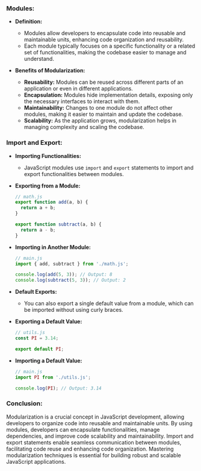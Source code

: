 ### Modules:

- **Definition:**
  - Modules allow developers to encapsulate code into reusable and maintainable units, enhancing code organization and reusability.
  - Each module typically focuses on a specific functionality or a related set of functionalities, making the codebase easier to manage and understand.

- **Benefits of Modularization:**
  - **Reusability:** Modules can be reused across different parts of an application or even in different applications.
  - **Encapsulation:** Modules hide implementation details, exposing only the necessary interfaces to interact with them.
  - **Maintainability:** Changes to one module do not affect other modules, making it easier to maintain and update the codebase.
  - **Scalability:** As the application grows, modularization helps in managing complexity and scaling the codebase.

### Import and Export:

- **Importing Functionalities:**
  - JavaScript modules use `import` and `export` statements to import and export functionalities between modules.

- **Exporting from a Module:**
  ```javascript
  // math.js
  export function add(a, b) {
    return a + b;
  }

  export function subtract(a, b) {
    return a - b;
  }
  ```

- **Importing in Another Module:**
  ```javascript
  // main.js
  import { add, subtract } from './math.js';

  console.log(add(5, 3)); // Output: 8
  console.log(subtract(5, 3)); // Output: 2
  ```

- **Default Exports:**
  - You can also export a single default value from a module, which can be imported without using curly braces.
  
- **Exporting a Default Value:**
  ```javascript
  // utils.js
  const PI = 3.14;

  export default PI;
  ```

- **Importing a Default Value:**
  ```javascript
  // main.js
  import PI from './utils.js';

  console.log(PI); // Output: 3.14
  ```

### Conclusion:

Modularization is a crucial concept in JavaScript development, allowing developers to organize code into reusable and maintainable units. By using modules, developers can encapsulate functionalities, manage dependencies, and improve code scalability and maintainability. Import and export statements enable seamless communication between modules, facilitating code reuse and enhancing code organization. Mastering modularization techniques is essential for building robust and scalable JavaScript applications.
